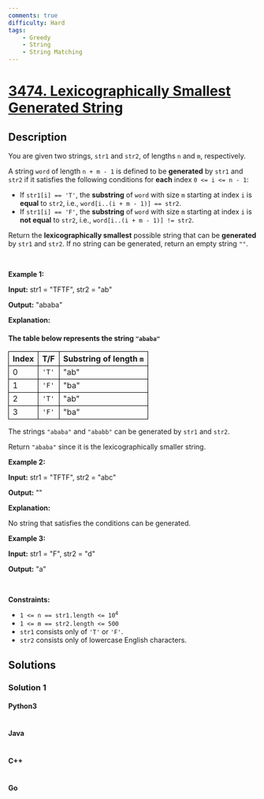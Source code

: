 ```yaml
---
comments: true
difficulty: Hard
tags:
    - Greedy
    - String
    - String Matching
---
```


<!-- problem:start -->

# [3474. Lexicographically Smallest Generated String](https://leetcode.com/problems/lexicographically-smallest-generated-string)

## Description

<!-- description:start -->

<p>You are given two strings, <code>str1</code> and <code>str2</code>, of lengths <code>n</code> and <code>m</code>, respectively.</p>

<p>A string <code>word</code> of length <code>n + m - 1</code> is defined to be <strong>generated</strong> by <code>str1</code> and <code>str2</code> if it satisfies the following conditions for <strong>each</strong> index <code>0 &lt;= i &lt;= n - 1</code>:</p>

<ul>
	<li>If <code>str1[i] == &#39;T&#39;</code>, the <strong><span data-keyword="substring-nonempty">substring</span></strong> of <code>word</code> with size <code>m</code> starting at index <code>i</code> is <strong>equal</strong> to <code>str2</code>, i.e., <code>word[i..(i + m - 1)] == str2</code>.</li>
	<li>If <code>str1[i] == &#39;F&#39;</code>, the <strong><span data-keyword="substring-nonempty">substring</span></strong> of <code>word</code> with size <code>m</code> starting at index <code>i</code> is <strong>not equal</strong> to <code>str2</code>, i.e., <code>word[i..(i + m - 1)] != str2</code>.</li>
</ul>

<p>Return the <strong><span data-keyword="lexicographically-smaller-string">lexicographically smallest</span></strong> possible string that can be <strong>generated</strong> by <code>str1</code> and <code>str2</code>. If no string can be generated, return an empty string <code>&quot;&quot;</code>.</p>

<p>&nbsp;</p>
<p><strong class="example">Example 1:</strong></p>

<div class="example-block">
<p><strong>Input:</strong> <span class="example-io">str1 = &quot;TFTF&quot;, str2 = &quot;ab&quot;</span></p>

<p><strong>Output:</strong> <span class="example-io">&quot;ababa&quot;</span></p>

<p><strong>Explanation:</strong></p>

<h4>The table below represents the string <code>&quot;ababa&quot;</code></h4>

<table>
	<tbody>
		<tr>
			<th style="border: 1px solid black;">Index</th>
			<th style="border: 1px solid black;">T/F</th>
			<th style="border: 1px solid black;">Substring of length <code>m</code></th>
		</tr>
		<tr>
			<td style="border: 1px solid black;">0</td>
			<td style="border: 1px solid black;"><code>&#39;T&#39;</code></td>
			<td style="border: 1px solid black;">&quot;ab&quot;</td>
		</tr>
		<tr>
			<td style="border: 1px solid black;">1</td>
			<td style="border: 1px solid black;"><code>&#39;F&#39;</code></td>
			<td style="border: 1px solid black;">&quot;ba&quot;</td>
		</tr>
		<tr>
			<td style="border: 1px solid black;">2</td>
			<td style="border: 1px solid black;"><code>&#39;T&#39;</code></td>
			<td style="border: 1px solid black;">&quot;ab&quot;</td>
		</tr>
		<tr>
			<td style="border: 1px solid black;">3</td>
			<td style="border: 1px solid black;"><code>&#39;F&#39;</code></td>
			<td style="border: 1px solid black;">&quot;ba&quot;</td>
		</tr>
	</tbody>
</table>

<p>The strings <code>&quot;ababa&quot;</code> and <code>&quot;ababb&quot;</code> can be generated by <code>str1</code> and <code>str2</code>.</p>

<p>Return <code>&quot;ababa&quot;</code> since it is the lexicographically smaller string.</p>
</div>

<p><strong class="example">Example 2:</strong></p>

<div class="example-block">
<p><strong>Input:</strong> <span class="example-io">str1 = &quot;TFTF&quot;, str2 = &quot;abc&quot;</span></p>

<p><strong>Output:</strong> <span class="example-io">&quot;&quot;</span></p>

<p><strong>Explanation:</strong></p>

<p>No string that satisfies the conditions can be generated.</p>
</div>

<p><strong class="example">Example 3:</strong></p>

<div class="example-block">
<p><strong>Input:</strong> <span class="example-io">str1 = &quot;F&quot;, str2 = &quot;d&quot;</span></p>

<p><strong>Output:</strong> <span class="example-io">&quot;a&quot;</span></p>
</div>

<p>&nbsp;</p>
<p><strong>Constraints:</strong></p>

<ul>
	<li><code>1 &lt;= n == str1.length &lt;= 10<sup>4</sup></code></li>
	<li><code>1 &lt;= m == str2.length &lt;= 500</code></li>
	<li><code>str1</code> consists only of <code>&#39;T&#39;</code> or <code>&#39;F&#39;</code>.</li>
	<li><code>str2</code> consists only of lowercase English characters.</li>
</ul>

<!-- description:end -->

## Solutions

<!-- solution:start -->

### Solution 1

<!-- tabs:start -->

#### Python3

```python

```

#### Java

```java

```

#### C++

```cpp

```

#### Go

```go

```

<!-- tabs:end -->

<!-- solution:end -->

<!-- problem:end -->
